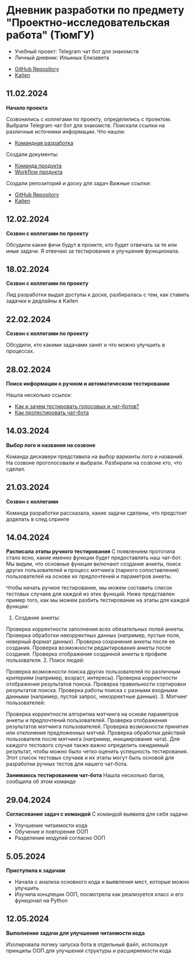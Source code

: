 # Дневник разработки по предмету "Проектно-исследовательская работа" (ТюмГУ)
* Учебный проект: Telegram чат бот для знакомств 
* Личный дневник: Ильиных Елизавета
- [GitHub Repository](https://github.com/CRASH3000/Like-Me)
- [Kaiten](https://contact-bot.kaiten.ru/space/321143)

**11.02.2024**
---
**Начало проекта**

Созвонились с коллегами по проекту, определились с проектом. Выбрали Telegram чат бот для знакомств. Поискали ссылки на различные источники информации. Что нашли:
- [Командная разработка ](https://www.atlassian.com/ru/git/tutorials/comparing-workflows/gitflow-workflow)

Создали документы:
- [Команда продукта](https://docs.google.com/document/d/1JcAl_0McW78sLERkTZMMYu67SPoulImLVBCMSDiMRUM/edit?usp=sharing)
- [Workflow продукта](https://docs.google.com/document/d/1IYm_5-bMbct6EAPjuCC8hUipMM-bYcxgWpJFwOk1Te0/edit?usp=sharing)

Создали репозиторий и доску для задач
Важные ссылки:
- [GitHub Repository](https://github.com/CRASH3000/Like-Me)
- [Kaiten](https://contact-bot.kaiten.ru/space/321143)

**12.02.2024**
---
**Созвон с коллегами по проекту**

Обсудили какие фичи будут в проекте, кто будет отвечать за те или иные задачи. 
Я отвечаю за тестирование и улучшение функционала.

 **18.02.2024**
---
**Созвон с коллегами по проекту**

Лид разработки выдал доступы к доске, разбиралась с тем, как ставить задачки и дедлайны в Kaiten

**22.02.2024**
---
**Созвон с коллегами по проекту**

Обсудили, кто какими задачами занят и что можно улучшить в процессах.

**28.02.2024**
---
**Поиск информации о ручном и автоматическом тестировании**

Нашла несколько ссылок:
- [Как и зачем тестировать голосовых и чат-ботов?](https://habr.com/ru/companies/just_ai/articles/706904/)
- [Как протестировать чат-бота](https://www.chatcompose.com/ru/testchatbots.html)

**14.03.2024**
---
**Выбор лого и названия на созвоне**

Команда дискавери представила на выбор варианты лого и названий. На созвоне проголосовали и выбрали. Разбирали на созвоне кто, что сделал.  

**21.03.2024**
---
**Созвон с коллегами**

Команда разработки рассказала, какие задачи сделаны, что предстоит доделать в след спринте

**14.04.2024**
---

**Расписала этапы ручного тестирования**
С появлением прототипа стало ясно, какие именно функции будет предоставлять наш чат-бот. Мы видим, что основные функции включают создание анкеты, поиск других пользователей и процесс мэтчинга (парного сопоставления) пользователей на основе их предпочтений и параметров анкеты.

Чтобы начать ручное тестирование, мы можем составить список тестовых случаев для каждой из этих функций. Ниже представлен пример того, как мы можем разбить тестирование на этапы для каждой функции:

1. Создание анкеты:

Проверка корректности заполнения всех обязательных полей анкеты.
Проверка обработки некорректных данных (например, пустые поля, неверный формат данных).
Проверка сохранения анкеты после ее создания.
Проверка возможности редактирования анкеты после создания.
Проверка отображения созданной анкеты в профиле пользователя.
2. Поиск людей:

Проверка возможности поиска других пользователей по различным критериям (например, возраст, интересы).
Проверка корректности отображения результатов поиска.
Проверка правильности сортировки результатов поиска.
Проверка работы поиска с разными входными данными (например, пустой запрос, некорректные данные).
3. Мэтчинг пользователей:

Проверка корректности алгоритма мэтчинга на основе параметров анкеты и предпочтений пользователей.
Проверка отображения результатов мэтчинга пользователей.
Проверка возможности принятия или отклонения предложенных мэтчей.
Проверка обработки действий пользователя после мэтчинга (например, инициирование чата).
Для каждого тестового случая также важно определить ожидаемый результат, чтобы можно было четко оценить успешность тестирования. Этот список тестовых случаев и их этапы могут быть основой для разработки ручных тестов для нашего чат-бота.

**Занимаюсь тестированием чат-бота**
Нашла несколько багов, сообщила об этом команде

**29.04.2024**
---

**Согласование задач с командой**
С командой выявила для себя задачи:
- Улучшение читаемости кода
- Обучение и повторение ООП
- Разделение модулей согласно ООП

**5.05.2024**
---
**Приступила к задачам**

- Начала с анализа основного кода и выявления мест, которые можно улучшить
- Изучила концпеции ООП, посмотрела как реализуется класс и его функцонал на Python

**12.05.2024**
---

**Выполнение задачи для улучшения читаемости кода**

Изолировала логику запуска бота в отдельный файл, используя принципы ООП для улучшения структуры и расширяемости кода

